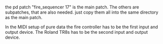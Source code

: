 the pd patch "fire_sequencer 17" is the main patch. The others are subpatches, that are also needed. just copy them all into the same directory as the main patch.

In the MIDI setup of pure data the fire controller has to be the first input and output device. The Roland TR8s has to be the second input and output device.

